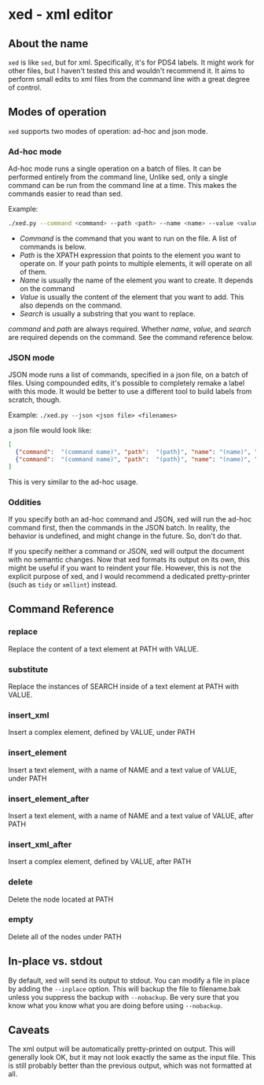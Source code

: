 # xed - xml editor

## About the name

`xed` is like `sed`, but for xml. Specifically, it's for PDS4 labels. It might work for other files, but I haven't tested this and wouldn't recommend it. It aims to perform small edits to xml files from the command line with a great degree of control.

## Modes of operation

`xed` supports two modes of operation: ad-hoc and json mode.

### Ad-hoc mode

Ad-hoc mode runs a single operation on a batch of files. It can be performed entirely from the command line, Unlike sed, only a single command can be run from the command line at a time. This makes the commands easier to read than sed.

Example:
```bash
./xed.py --command <command> --path <path> --name <name> --value <value> <files>
````

* *Command* is the command that you want to run on the file. A list of commands is below.
* *Path* is the XPATH expression that points to the element you want to operate on. If your path points to multiple elements, it will operate on all of them.
* *Name* is usually the name of the element you want to create. It depends on the command
* *Value* is usually the content of the element that you want to add. This also depends on the command.
* *Search* is usually a substring that you want to replace.


*command* and *path* are always required. Whether *name*, *value*, and *search* are required depends on the command. See the command reference below.

### JSON mode

JSON mode runs a list of commands, specified in a json file, on a batch of files. Using compounded edits, it's possible to completely remake a label with this mode. It would be better to use a different tool to build labels from scratch, though.

Example:
`./xed.py --json <json file> <filenames>`

a json file would look like:

```json
[
  {"command":  "(command name)", "path":  "(path}", "name": "(name)", "value": "(value)" },
  {"command":  "(command name)", "path":  "(path}", "name": "(name)", "value": "(value)" }
]
```

This is very similar to the ad-hoc usage.

### Oddities

If you specify both an ad-hoc command and JSON, xed will run the ad-hoc command first, then the commands in the JSON
batch. In reality, the behavior is undefined, and might change in the future. So, don't do that.

If you specify neither a command or JSON, xed will output the document with no semantic changes. Now that xed formats
its output on its own, this might be useful if you want to reindent your file. However, this is not the explicit purpose
of xed, and I would recommend a dedicated pretty-printer (such as `tidy` or `xmllint`) instead.

## Command Reference

### replace

Replace the content of a text element at PATH with VALUE.

### substitute

Replace the instances of SEARCH inside  of a text element at PATH with VALUE.


### insert_xml

Insert a complex element, defined by VALUE, under PATH

### insert_element

Insert a text element, with a name of NAME and a text value of VALUE, under PATH

### insert_element_after

Insert a text element, with a name of NAME and a text value of VALUE, after PATH

### insert_xml_after

Insert a complex element, defined by VALUE, after PATH

### delete

Delete the node located at PATH

### empty

Delete all of the nodes under PATH

## In-place vs. stdout

By default, xed will send its output to stdout. You can modify a file in place by adding the `--inplace` option. This will backup the file to filename.bak unless you suppress the backup with `--nobackup`. Be very sure that you know what you know what you are doing before using `--nobackup`.

## Caveats

The xml output will be automatically pretty-printed on output. This will generally look OK, but it may not look exactly
the same as the input file. This is still probably better than the previous output, which was not formatted
at all.

